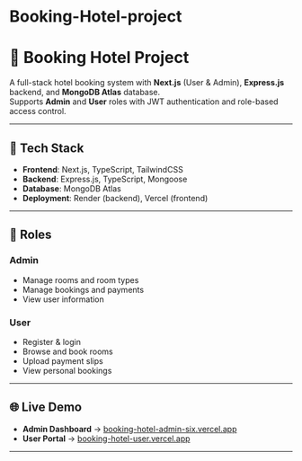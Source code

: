 # Booking-Hotel-project

# 🏨 Booking Hotel Project

A full-stack hotel booking system with **Next.js** (User & Admin), **Express.js** backend, and **MongoDB Atlas** database.  
Supports **Admin** and **User** roles with JWT authentication and role-based access control.

---

## 🚀 Tech Stack
- **Frontend**: Next.js, TypeScript, TailwindCSS  
- **Backend**: Express.js, TypeScript, Mongoose  
- **Database**: MongoDB Atlas  
- **Deployment**: Render (backend), Vercel (frontend)

---

## 🔑 Roles
### Admin
- Manage rooms and room types  
- Manage bookings and payments  
- View user information  

### User
- Register & login  
- Browse and book rooms  
- Upload payment slips  
- View personal bookings  

---

## 🌐 Live Demo
- **Admin Dashboard** → [booking-hotel-admin-six.vercel.app](https://booking-hotel-admin-six.vercel.app/)  
- **User Portal** → [booking-hotel-user.vercel.app](https://booking-hotel-user.vercel.app/)

---
